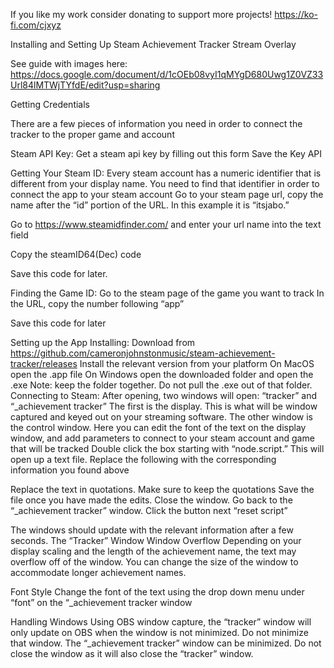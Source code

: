 If you like my work consider donating to support more projects!
https://ko-fi.com/cjxyz

Installing and Setting Up Steam Achievement Tracker Stream Overlay

See guide with images here: https://docs.google.com/document/d/1cOEb08vyI1qMYgD680Uwg1Z0VZ33Url84lMTWjTYfdE/edit?usp=sharing 

Getting Credentials 

There are a few pieces of information you need in order to connect the tracker to the proper game and account

Steam API Key:
Get a steam api key by filling out this form
Save the Key API

Getting Your Steam ID:
Every steam account has a numeric identifier that is different from your display name. You need to find that identifier in order to connect the app to your steam account
Go to your steam page url, copy the name after the “id” portion of the URL. In this example it is “itsjabo.”

Go to https://www.steamidfinder.com/ and enter your url name into the text field

Copy the steamID64(Dec) code

 Save this code for later.

Finding the Game ID:
Go to the steam page of the game you want to track
In the URL, copy the number following “app”

Save this code for later


Setting up the App
Installing:
Download from https://github.com/cameronjohnstonmusic/steam-achievement-tracker/releases
Install the relevant version from your platform
On MacOS open the .app file
On Windows open the downloaded folder and open the .exe
Note: keep the folder together. Do not pull the .exe out of that folder.
Connecting to Steam:
After opening, two windows will open: “tracker” and “_achievement tracker” 
The first is the display. This is what will be window captured and keyed out on your streaming software. The other window is the control window. Here you can edit the font of the text on the display window, and add parameters to connect to your steam account and game that will be tracked
Double click the box starting with “node.script.” This will open up a text file.
Replace the following with the corresponding information you found above

Replace the text in quotations.	
Make sure to keep the quotations 
Save the file once you have made the edits. Close the window.
Go back to the “_achievement tracker” window.
Click the button next “reset script”

The windows should update with the relevant information after a few seconds.
The “Tracker” Window
Window Overflow
Depending on your display scaling and the length of the achievement name, the text may overflow off of the window.
You can change the size of the window to accommodate longer achievement names.

Font Style
Change the font of the text using the drop down menu under “font” on the “_achievement tracker window

Handling Windows
Using OBS window capture, the “tracker” window will only update on OBS when the window is not minimized. Do not minimize that window.
The “_achievement tracker” window can be minimized. Do not close the window as it will also close the “tracker” window.

